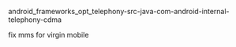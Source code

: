 android_frameworks_opt_telephony-src-java-com-android-internal-telephony-cdma

fix mms for virgin mobile
